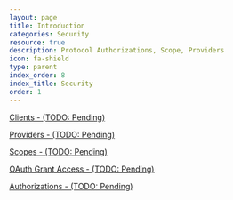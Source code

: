 ```yaml
---
layout: page
title: Introduction
categories: Security
resource: true
description: Protocol Authorizations, Scope, Providers
icon: fa-shield
type: parent
index_order: 8
index_title: Security
order: 1
---
```


[Clients - (TODO: Pending)]()

[Providers - (TODO: Pending)]()

[Scopes - (TODO: Pending)]()

[OAuth Grant Access - (TODO: Pending)]()

[Authorizations - (TODO: Pending)]()
